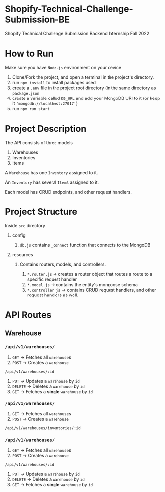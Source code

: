 # Shopify-Technical-Challenge-Submission-BE
Shopify Technical Challenge Submission Backend Internship Fall 2022

# How to Run

Make sure you have `Node.js` environment on your device

1. Clone/Fork the project, and open a terminal in the project's directory.
2. run `npm install` to install packages used
3. create a `.env` file in the project root directory (in the same directory as `package.json`
4. create a variable called `DB_URL` and add your MongoDB URI to it (or keep it `'mongodb://localhost:27017'`)
5. run `npm run start`

# Project Description

The API consists of three models

1. Warehouses
2. Inventories
3. Items

A `Warehouse` has one `Inventory` assigned to it.

An `Inventory` has several `Item`s assigned to it.

Each model has CRUD endpoints, and other request handlers.

# Project Structure

Inside `src` directory

1. config

    1. `db.js` contains `_connect` function that connects to the MongoDB

2. resources
    
    1. Contains routers, models, and controllers.
    
        1. `*.router.js` -> creates a router object that routes a route to a specific request handler
        2. `*.model.js` -> contains the entity's mongoose schema
        3. `*.controller.js` -> contains CRUD request handlers, and other request handlers as well. 


# API Routes

## Warehouse

### `/api/v1/warehouses/`

1. `GET` -> Fetches all `warehouse`s
2. `POST` -> Creates a `warehouse`

`/api/v1/warehouses/:id`
1. `PUT` -> Updates a `warehouse` by `id`
2. `DELETE` -> Deletes a `warehouse` by `id`
3. `GET` -> Fetches a **single** `warehouse` by `id`


### `/api/v1/warehouses/`

1. `GET` -> Fetches all `warehouse`s
2. `POST` -> Creates a `warehouse`

`/api/v1/warehouses/inventories/:id`




### `/api/v1/warehouses/`

1. `GET` -> Fetches all `warehouse`s
2. `POST` -> Creates a `warehouse`

`/api/v1/warehouses/:id`
1. `PUT` -> Updates a `warehouse` by `id`
2. `DELETE` -> Deletes a `warehouse` by `id`
3. `GET` -> Fetches a **single** `warehouse` by `id`

